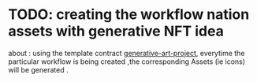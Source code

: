 # TODO: creating the   workflow nation assets with  generative NFT idea

about : using the template contract [generative-art-project](https://github.com/web3-guild/generative-art-node), everytime the particular workflow is being created ,the  corresponding Assets (ie icons) will be generated .